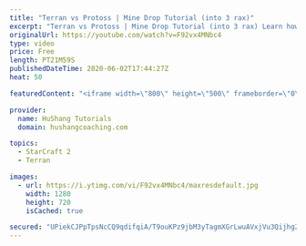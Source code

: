 ```yaml
---
title: "Terran vs Protoss | Mine Drop Tutorial (into 3 rax)"
excerpt: "Terran vs Protoss | Mine Drop Tutorial (into 3 rax) Learn how to start dominating Protoss players with one of the most standard builds in TvP. In this guide you'll learn how to begin with a mine drop to put on some pressure with the possibility of dealing game ending damage and then transition into a"
originalUrl: https://youtube.com/watch?v=F92vx4MNbc4
type: video
price: Free
length: PT21M59S
publishedDateTime: 2020-06-02T17:44:27Z
heat: 50

featuredContent: "<iframe width=\"800\" height=\"500\" frameborder=\"0\" src=\"https://www.youtube.com/embed/F92vx4MNbc4\" allow=\"accelerometer; autoplay; encrypted-media; gyroscope; picture-in-picture\" allowfullscreen></iframe>"

provider:
  name: HuShang Tutorials
  domain: hushangcoaching.com

topics:
  - StarCraft 2
  - Terran

images:
  - url: https://i.ytimg.com/vi/F92vx4MNbc4/maxresdefault.jpg
    width: 1280
    height: 720
    isCached: true

secured: "UPiekCJPpTpsNcCQ9qdifqiA/T9ouKPz9jbM3yTagmXGrLwuAVxjVu3Qijhg2xm+z+9OF3M7Rl84LOBlsH7yYf5xIS3vZnhN3HHnGcFKSYG3N1POiSetsNsvk6xOC+f1+DyaxtqRhv/NfW24bSOLWqNbE9iDSxnNTXehK14c2ej0GPItZkRpMJUYOGxUAQflLJEdD0l3qYcehVLfvVyo7ePE5BsRA+WeSQsJP3tjcXRTIR7M6LPrNLdaVHuUWMuMmAv/dlWMC7xWY8nfgd6B6QS95o7Mw5ef0M135FGQ4m+CC06ROxdV+L3XEY72spIJvK6D1uAJeA+EigHe58RFGbCXrO4THtorpigNLdPvhWW4JHdLkK8RPrNDrGS8nA8kbURFUQ/zyjGz8IUKmKJYfms9CXcFT5oEByob6knmUaE=;AiT+8Cm0rClbnM/viBzVTA=="
---
```


